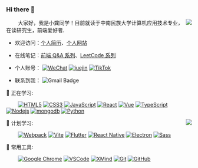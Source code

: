 

### Hi there 👋

<img align="right" src="https://github-readme-stats.vercel.app/api?username=mrgong1997&theme=onedark&custom_title=Statistics   :&include_all_commits=true&show_icons=true&hide=prs&border_radius=10px&bg_color=D9E4B0&text_color=F0816D&title_color=1E705D&icon_color=fff"/>
<!-- <img align="right" src="https://github-readme-stats.vercel.app/api?username=mrgong1997&theme=onedark&custom_title=Statistics  :&include_all_commits=true&cache_seconds=1800&show_icons=true&hide=prs&border_radius=10px&bg_color=e3ecf5&text_color=7b243f&title_color=D99C63&icon_color=1E705D"/> -->
<!-- <img align="right" src="https://github-readme-stats.vercel.app/api?username=mrgong1997&theme=onedark&custom_title=Statistics  :&include_all_commits=true&cache_seconds=1800&show_icons=true&hide=prs&border_radius=10px&bg_color=f0cfc0&text_color=8e3723&title_color=c87b49&icon_color=8c6e64"/> -->
<!-- <img align="right" src="https://github-readme-stats.vercel.app/api?username=mrgong1997&theme=onedark&custom_title=Statistics  :&include_all_commits=true&cache_seconds=1800&show_icons=true&hide=prs&border_radius=10px&bg_color=bac2d3&text_color=d25640&title_color=e9754c&icon_color=3b5673"/> -->

&emsp;&emsp;
大家好，我是小龚同学！目前就读于中南民族大学计算机应用技术专业，在读研究生，前端爱好者.    

- 欢迎访问：[个人简历](https://mrgong1997.github.io/resume/)、[个人网站](https://mrgong1997.github.io/)

- 在线笔记：[前端 Q&A 系列](https://mrgong1997.github.io/Q-A/#/)、[LeetCode 系列](https://mrgong1997.github.io/LeetCode/#/)  

- 个人账号：
[![WeChat](https://img.shields.io/badge/-WeChat-fff?style=plastic&logo=wechat&logoColor=#07C160)](https://raw.githubusercontent.com/mrgong1997/CDN/master/imgs/wechat.jpg)
[![juejin](https://img.shields.io/badge/-稀土掘金-fff?style=plastic&logo=acclaim&logoColor=519CFB)](https://juejin.cn/user/2731625054472503)
[![TikTok](https://img.shields.io/badge/-TikTok-000?style=plastic&logo=tiktok&logoColor=fff)](https://www.douyin.com/user/MS4wLjABAAAASp-DMIoEY88dZiabRR6Mdm18JLWVIY1-HpY0pYZg85w)
- 联系到我：
![Gmail Badge](https://img.shields.io/badge/-1163339053@qq.com-7FC925?style=plastic&logo=Gmail&logoColor=white)

💪 正在学习: 

&emsp;&emsp;
[![HTML5](https://img.shields.io/badge/-HTML5-E34F26?style=flat-square&logo=html5&logoColor=white)](https://html.spec.whatwg.org/multipage/)
[![CSS3](https://img.shields.io/badge/-CSS3-1572B6?style=flat-square&logo=css3)](https://www.w3.org/Style/CSS/)
[![JavaScript](https://img.shields.io/badge/-JavaScript-F7DE1F?style=flat-square&logo=javascript&logoColor=white)](https://es6.ruanyifeng.com/)
[![React](https://img.shields.io/badge/-React-444444?style=flat-square&logo=React&logoColor=61DAFB)](https://zh-hans.reactjs.org/)
[![Vue](https://img.shields.io/badge/-Vue.js-4FC08D?style=flat-square&logo=Vue.js&logoColor=white)](https://v3.cn.vuejs.org/)
[![TypeScript](https://img.shields.io/badge/typescript-%23007ACC.svg?style=flat-square&logo=typescript&logoColor=white)](https://www.typescriptlang.org/zh/)
[![Nodejs](https://img.shields.io/badge/-Nodejs-5AAA46?style=flat-square&logo=Node.js&logoColor=white)](http://nodejs.cn/)
[![mongodb](https://img.shields.io/badge/-MongoDB-black?style=plastic&logo=mongodb)](https://www.mongodb.com/zh-cn)
[![Python](https://img.shields.io/badge/-Python-3776AB?style=flat-square&logo=Python&logoColor=white)](https://www.python.org/)

<img align="right" src="https://github-readme-stats.vercel.app/api/top-langs/?username=mrgong1997&custom_title=Languages  :&hide_border=true&layout=compact&langs_count=6&text_color=000&icon_color=fff&theme=graywhite" />

🧠 计划学习:

&emsp;&emsp;
[![Webpack](https://img.shields.io/badge/-Webpack-%232C3A42?style=flat-square&logo=webpack)](https://webpack.docschina.org/)
[![Vite](https://img.shields.io/badge/-Vite-%23646CFF?style=flat-square&logo=vite&logoColor=ffffff)](https://cn.vitejs.dev/)
[![Flutter](https://img.shields.io/badge/-Flutter-7BDEF9?style=flat-square&logo=Flutter&logoColor=white)](https://flutter.dev/)
[![React Native](https://img.shields.io/badge/-React%20Native-1572B6?style=flat-square&logo=React)](https://www.reactnative.cn/)
[![Electron](https://img.shields.io/badge/-Electron-2F3241?style=flat-square&logo=Electron&logoColor=9FEAF9)](https://www.electronjs.org/)
[![Sass](https://img.shields.io/badge/Sass-CC6699?style=flat-square&logo=Sass&logoColor=white)](https://sass.bootcss.com/)

🧰 常用工具:

&emsp;&emsp;
[![Google Chrome](https://img.shields.io/badge/Chrome-279646?style=flat-square&logo=GoogleChrome&logoColor=white)](https://www.google.cn/chrome/)
[![VSCode](https://img.shields.io/badge/-VSCode-007ACC?style=flat-square&logo=Visual%20Studio%20Code&logoColor=fff)](https://code.visualstudio.com/)
[![XMind](https://img.shields.io/badge/-XMind-EA390D?style=flat-square&logo=Xamarin&logoColor=white)](https://www.xmind.cn/)
[![Git](https://img.shields.io/badge/-Git-FCC624?style=flat-square&logo=git)](https://git-scm.com/)
[![GitHub](https://img.shields.io/badge/-GitHub-black?style=flat-square&logo=github)](https://github.com/)

<!--
**mrgong1997/mrgong1997** is a ✨ _special_ ✨ repository because its `README.md` (this file) appears on your GitHub profile.

Here are some ideas to get you started:

- 🔭 I’m currently working on ...
- 🌱 I’m currently learning ...
- 👯 I’m looking to collaborate on ...
- 🤔 I’m looking for help with ...
- 💬 Ask me about ...
- 📫 How to reach me: ...
- 😄 Pronouns: ...
- ⚡ Fun fact: ...
-->
